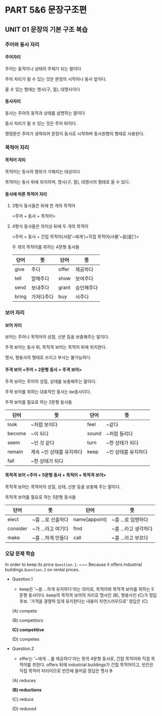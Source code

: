 # PART 5&6 문장구조편

## UNIT 01 문장의 기본 구조 복습

### 주어와 동사 자리

#### 주어자리

주어는 동작이나 상태의 주체가 되는 말이다

주어 자리가 될 수 있는 것은 문장의 시작이나 동사 앞이다.

올 수 있는 형태는 명사(구, 절), 대명사이다

#### 동사자리

동사는 주어의 동작과 상태를 설명하는 말이다

동사 자리가 될 수 있는 것은 주어 뒤이다.

명령문은 주어가 생략되어 문장이 동사로 시작하며 동사원형의 형태로 사용된다.



### 목적어 자리

#### 목적어 자리

목적어는 동사의 행위가 가해지는 대상이다

목적어는 동사 뒤에 위치하며, 명사(구, 절), 대명사의 형태로 올 수 있다.

#### 동사에 따른 목적어 자리

1. 3형식 동사들은 뒤에 한 개의 목적어

   <주어 + 동사 + 목적어>

2. 4형식 동사들은 의미상 뒤에 두 개의 목적어

   <주어 + 동사 + 간접 목적어(사람'~에게')+직접 목적어(사물'~을[를]')>

   두 개의 목적어를 취하는 4문형 동사들

   | 단어  | 뜻         | 단어  | 뜻         |
   | ----- | ---------- | ----- | ---------- |
   | give  | 주다       | offer | 제공하다   |
   | tell  | 말해주다   | show  | 보여주다   |
   | send  | 보내주다   | grant | 승인해주다 |
   | bring | 가져다주다 | buy   | 사주다     |



### 보어 자리

#### 보어 자리

보어는 주어나 목적어의 성질, 신분 등을 보충해주는 말이다.

주격 보어는 동사 뒤, 목적격 보어는 목적어 뒤에 위치한다.

명사, 형용사의 형태로 쓰이고 부사는 불가능하다.

#### 주격 보어 <주어 + 2문형 동사 + 주격 보어>

주격 보어는 주어의 성질, 상태를 보충해주는 말이다.

주격 보어를 취하는 대표적인 동사는 be동사이다.

주격 보어를 필요로 하는 2문형 동사들

| 단어   | 뜻                       | 단어  | 뜻                  |
| ------ | ------------------------ | ----- | ------------------- |
| look   | ~처럼 보이다             | feel  | ~같다               |
| become | ~이 되다                 | sound | ~처럼 들리다        |
| seem   | ~인 것 같다              | turn  | ~한 상태가 되다     |
| remain | 계속 ~인 상태를 유지하다 | keep  | ~인 상태를 유지하다 |
| fall   | ~한 상태가 되다          |       |                     |

#### 목적격 보어 <주어 + 5문형 동사 + 목적어 + 목적격 보어>

목적격 보어는 목적어의 성질, 상태, 신분 등을 보충해 주는 말이다.

목적격 보어를 필요로 하는 5문형 동사들

| 단어     | 뜻                 | 단어          | 뜻                   |
| -------- | ------------------ | ------------- | -------------------- |
| elect    | ~를 ...로 선출하다 | name[appoint] | ~를 ...로 임명하다   |
| consider | ~가 ...라고 여기다 | find          | ~를 ...라고 생각하다 |
| make     | ~를 ...하게 만들다 | call          | ~를 ...라고 부르다   |



### 오답 문제 학습

In order to keep its price <code>Question.1</code>. ~~~ Because it offers industrial buildings <code>Question.2</code> on rental prices.

- Question.1

  - keep은 '~을 ...하게 유지하다'라는 의미로, 목적어와 목적격 보어를 취하는 5문형 동사이다. keep의 목적격 보어의 자리로 명사인 (B), 형용사인 (C)가 정답 후보. '가격을 경쟁력 있게 유지한다는 내용이 자연스러우므로' 정답은 (C)

  (A) compete

  (B) competitors

  **(C) competitive**

  (D) competes



- Question.2

  - offer는 '~에게 ...를 제공하다'라는 뜻의 4문형 동사로, 간접 목적어와 직접 목적어를 취한다. offers 뒤에 industrial buildings가 간접 목적어이고, 빈칸은 직접 목적어 자리이므로 빈칸에 들어갈 정답은 명사 B

  (A) reduces

  **(B) reductions**

  (C) reduce

  (D) reduced